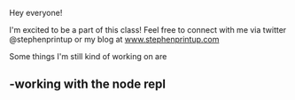 Hey everyone!

I'm excited to be a part of this class! Feel free to connect with me via twitter @stephenprintup or my blog at <a href='http://www.stephenprintup.com' target='_blank'>www.stephenprintup.com</a>

Some things I'm still kind of working on are 

-working with the node repl
-